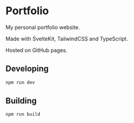 # Portfolio

My personal portfolio website.

Made with SvelteKit, TailwindCSS and TypeScript.

Hosted on GitHub pages.

## Developing

```bash
npm run dev
```

## Building

```bash
npm run build
```
